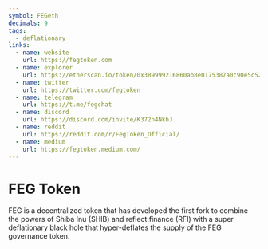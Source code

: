 ```yaml
---
symbol: FEGeth
decimals: 9
tags:
  - deflationary
links:
  - name: website
    url: https://fegtoken.com
  - name: explorer
    url: https://etherscan.io/token/0x389999216860ab8e0175387a0c90e5c52522c945
  - name: twitter
    url: https://twitter.com/fegtoken
  - name: telegram
    url: https://t.me/fegchat
  - name: discord
    url: https://discord.com/invite/K372n4NkbJ
  - name: reddit
    url: https://reddit.com/r/FegToken_Official/
  - name: medium
    url: https://fegtoken.medium.com/
---
```


# FEG Token

FEG is a decentralized token that has developed the first fork to combine the powers of Shiba Inu (SHIB) and reflect.finance (RFI) with a super deflationary black hole that hyper-deflates the supply of the FEG governance token.
